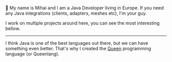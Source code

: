 👋 My name is Mihai and I am a Java Developer living in Europe.
If you need any Java integrations (clients, adapters, meshes etc), I'm your guy.

I work on multiple projects around here, you can see the most interesting bellow.

----

I think Java is one of the best languages out there, but we can have something even better. That's why I created the [Queen](https://github.com/jvmqueen) programming language (or Queenlang).
